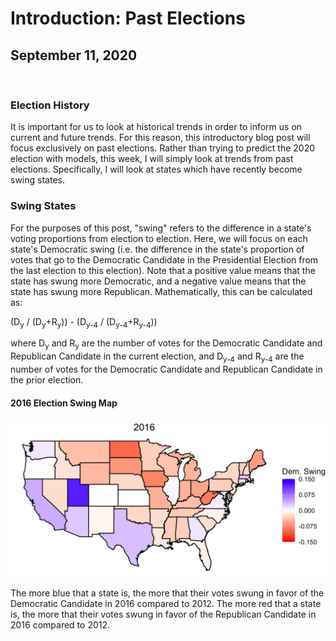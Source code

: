 # Introduction: Past Elections

## September 11, 2020

<br> 

### Election History

It is important for us to look at historical trends in order to inform us on current and future trends. For this reason, this introductory blog post will focus exclusively on past elections. Rather than trying to predict the 2020 election with models, this week, I will simply look at trends from past elections. Specifically, I will look at states which have recently become swing states.

### Swing States

For the purposes of this post, "swing" refers to the difference in a state's voting proportions from election to election. Here, we will focus on each state's Democratic swing (i.e. the difference in the state's proportion of votes that go to the Democratic Candidate in the Presidential Election from the last election to this election). Note that a positive value means that the state has swung more Democratic, and a negative value means that the state has swung more Republican. Mathematically, this can be calculated as:

(D<sub>y</sub> / (D<sub>y</sub>+R<sub>y</sub>)) - (D<sub>y-4</sub> / (D<sub>y-4</sub>+R<sub>y-4</sub>))

where D<sub>y</sub> and R<sub>y</sub> are the number of votes for the Democratic Candidate and Republican Candidate in the current election, and D<sub>y-4</sub> and R<sub>y-4</sub> are the number of votes for the Democratic Candidate and Republican Candidate in the prior election.

#### 2016 Election Swing Map

![2016 Presidential Election Swing Map ](../figures/PV_states_swing_2016.png)

The more blue that a state is, the more that their votes swung in favor of the Democratic Candidate in 2016 compared to 2012. The more red that a state is, the more that their votes swung in favor of the Republican Candidate in 2016 compared to 2012.
